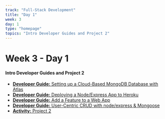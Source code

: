 ```yaml
---
track: "Full-Stack Development"
title: "Day 1"
week: 3
day: 1
type: "homepage"
topics: "Intro Developer Guides and Project 2"
---
```



# Week 3 - Day 1

#### Intro Developer Guides and Project 2

- [**Developer Guide:** Setting up a Cloud-Based MongoDB Database with Atlas](/full-stack-development/week-3/day-1/lecture-materials/setting-up-a-cloud-based-mongodb-database-with-atlas/)
- [**Developer Guide:** Deploying a Node/Express App to Heroku](/full-stack-development/week-3/day-1/lecture-materials/deploying-a-node-express-app-to-heroku/)
- [**Developer Guide:** Add a Feature to a Web App](/full-stack-development/week-3/day-1/lecture-materials/guide-to-add-a-feature-to-a-web-app/)
- [**Developer Guide:** User-Centric CRUD with node/express & Mongoose](/full-stack-development/week-3/day-1/lecture-materials/guide-to-user-centric-crud)
- [**Activity:** Project 2](/unit-projects/unit-two-project-requirements)

<!-- 

<br>
<br>
<hr>
<br>
<br>

#### Optional Recordings

- [**Create a Cloud-Based MongoDB by Daniel**](https://generalassembly.zoom.us/rec/share/-YtWE6jRrHxObKvGsV2GVpwdI631X6a80CQZ8vBcmEg0XHscYeHbubrFUIqcpDQl?startTime=1596212392000)
- [**Deploying a Node/Express App to Heroku by Daniel**](https://generalassembly.zoom.us/rec/share/-YtWE6jRrHxObKvGsV2GVpwdI631X6a80CQZ8vBcmEg0XHscYeHbubrFUIqcpDQl?startTime=1596215764000)

-->
